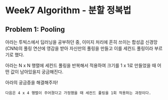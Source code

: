 # Week7 Algorithm - 분할 정복법

## Problem 1: Pooling

아라는 투빅스에서 딥러닝을 공부하던 중, 이미지 처리에 흔히 쓰이는 합성곱 신경망(CNN)의 풀링 연산에 영감을 받아 자신만의 풀링을 만들고 이를 세컨드 풀링이라 부르기로 했다.

아라는 N x N 행렬에 세컨드 풀링을 반복해서 적용하여 크기를 1 x 1로 만들었을 때 어떤 값이 남아있을지 궁금해진다.

아라의 궁금증을 해결해주자!

    다음은 4 x 4 행렬이 주어졌다고 가정했을 때 세컨드 풀링을 1회 적용하는 과정이다.